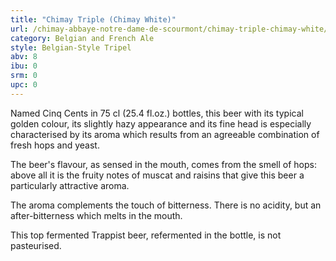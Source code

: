 ```yaml
---
title: "Chimay Triple (Chimay White)"
url: /chimay-abbaye-notre-dame-de-scourmont/chimay-triple-chimay-white/
category: Belgian and French Ale
style: Belgian-Style Tripel
abv: 8
ibu: 0
srm: 0
upc: 0
---
```

Named Cinq Cents in 75 cl (25.4 fl.oz.) bottles, this beer with its typical golden colour, its slightly hazy appearance and its fine head is especially characterised by its aroma which results from an agreeable combination of fresh hops and yeast. 

The beer's flavour, as sensed in the mouth, comes from the smell of hops: above all it is the fruity notes of muscat and raisins that give this beer a particularly attractive aroma. 

The aroma complements the touch of bitterness. There is no acidity, but an after-bitterness which melts in the mouth.

This top fermented Trappist beer, refermented in the bottle, is not pasteurised.
